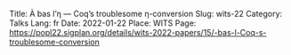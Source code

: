 Title: À bas l’η — Coq’s troublesome η-conversion
Slug: wits-22
Category: Talks
Lang: fr
Date: 2022-01-22
Place: WITS
Page: https://popl22.sigplan.org/details/wits-2022-papers/15/-bas-l-Coq-s-troublesome-conversion